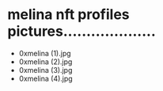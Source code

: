 # melina nft profiles pictures....................
- 0xmelina (1).jpg
- 0xmelina (2).jpg
- 0xmelina (3).jpg
- 0xmelina (4).jpg
